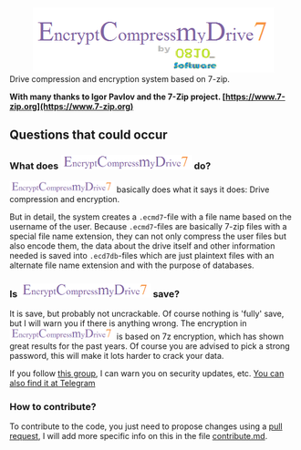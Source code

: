 <center><img alt="EncryptCompressmyDrive7" src="https://raw.githubusercontent.com/0810-software/encryptcompressmydrive7/master/img/Logo3.png"></center>
Drive compression and encryption system based on 7-zip.



**With many thanks to Igor Pavlov and the 7-Zip project. [https://www.7-zip.org](https://www.7-zip.org)**

## Questions that could occur

### What does <img src="https://raw.githubusercontent.com/0810-software/encryptcompressmydrive7/master/img/Logo4.png" alt="EncryptCompressmyDrive7" height="25" /> do?

<img src="https://raw.githubusercontent.com/0810-software/encryptcompressmydrive7/master/img/Logo4.png" alt="EncryptCompressmyDrive7" height="20" /> basically does what it says it does:  Drive compression and encryption.

But in detail, the system creates a `.ecmd7`-file with a file name based on the username of the user. Because `.ecmd7`-files are basically 7-zip files with a special file name extension, they can not only compress the user files but also encode them, the data about the drive itself and other information needed is saved into `.ecd7db`-files which are just plaintext files with an alternate file name extension and with the purpose of databases.

### Is <img src="https://raw.githubusercontent.com/0810-software/encryptcompressmydrive7/master/img/Logo4.png" alt="EncryptCompressmyDrive7" height="25" /> save?

It is save, but probably not uncrackable. Of course nothing is 'fully' save, but I will warn you if there is anything wrong. The encryption in <img src="https://raw.githubusercontent.com/0810-software/encryptcompressmydrive7/master/img/Logo4.png" alt="EncryptCompressmyDrive7" height="20" /> is based on 7z encryption, which has shown great results for the past years. Of course you are advised to pick a strong password, this will make it lots harder to crack your data.

If you follow [this group](https://groups.google.com/forum/#!forum/encryptcompressmydrive7), I can warn you on security updates, etc. [You can also find it at Telegram](https://t.me/EncryptCompressmyDrive7) 

### How to contribute?

To contribute to the code, you just need to propose changes using a [pull request](https://help.github.com/articles/creating-a-pull-request/), I will add more specific info on this in the file [contribute.md](https://github.com/0810-software/encryptcompressmydrive7/blob/master/contribute.md).
